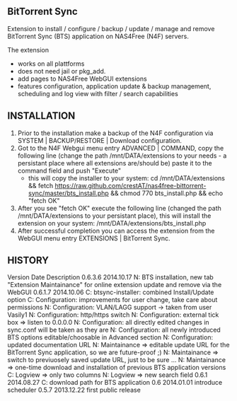 BitTorrent Sync
---------------

Extension to install / configure / backup / update / manage and remove BitTorrent Sync (BTS) application on NAS4Free (N4F) servers.

The extension
- works on all plattforms
- does not need jail or pkg_add.
- add pages to NAS4Free WebGUI extensions
- features configuration, application update & backup management, scheduling and log view with filter / search capabilities

INSTALLATION
------------
1. Prior to the installation make a backup of the N4F configuration via SYSTEM | BACKUP/RESTORE | Download configuration.
2. Got to the N4F Webgui menu entry ADVANCED | COMMAND, copy the following line (change the path /mnt/DATA/extensions to 
	your needs - a persistant place where all extensions are/should be) paste it to the command field and push "Execute" 
	- this will copy the installer to your system:
cd /mnt/DATA/extensions && fetch https://raw.github.com/crestAT/nas4free-bittorrent-sync/master/bts_install.php && chmod 770 bts_install.php && echo "fetch OK"
3. After you see "fetch OK" execute the following line (changed the path /mnt/DATA/extensions to your persistant place), this will install the extension on your system:
/mnt/DATA/extensions/bts_install.php
4. After successful completion you can access the extension from the WebGUI menu entry EXTENSIONS | BitTorrent Sync.

HISTORY
-------
Version Date		Description
0.6.3.6	2014.10.17	N: BTS installation, new tab "Extension Maintainance" for online extension update and remove via the WebGUI
0.6.1.7	2014.10.06	C: btsync-installer: combined Install/Update option
					C: Configuration: improvements for user change, take care about permissions
					N: Configuration: VLAN/LAGG support -> taken from user Vasily1
					N: Configuration: http/https switch
					N: Configuration: external tick box => listen to 0.0.0.0
					N: Configuration: all directly edited changes in sync.conf will be taken as they are 
					N: Configuration: all newly introduced BTS options editable/choosable in Advanced section
					N: Configuration: updated documentation URL
					N: Maintainance => editable update URL for the BitTorrent Sync application, so we are future-proof  ;) 
					N: Maintainance => switch to previuosely saved update URL, just to be sure ...
					N: Maintainance => one-time download and installation of previous BTS application versions	
					C: Logview => only two columns
					N: Logview => new search field
0.6.1	2014.08.27	C: download path for BTS application
0.6		2014.01.01	introduce scheduler
0.5.7	2013.12.22	first public release
